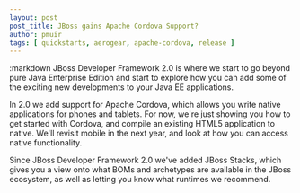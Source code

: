 ```yaml
---
layout: post
post_title: JBoss gains Apache Cordova Support? 
author: pmuir
tags: [ quickstarts, aerogear, apache-cordova, release ]
---
```

:markdown
  JBoss Developer Framework 2.0 is where we start to go beyond pure Java Enterprise Edition and start to explore how you can add some of the exciting new developments to your Java EE applications.

  In 2.0 we add support for Apache Cordova, which allows you write native applications for phones and tablets. For now, we're just showing you how to get started with Cordova, and compile an existing HTML5 application to native. We'll revisit mobile in the next year, and look at how you can access native functionality.

  Since JBoss Developer Framework 2.0 we've added JBoss Stacks, which gives you a view onto what BOMs and archetypes are available in the JBoss ecosystem, as well as letting you know what runtimes we recommend.
